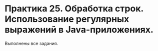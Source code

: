 # Практика 25. Обработка строк. Использование регулярных выражений в Java-приложениях.
Выполнены все задания.
